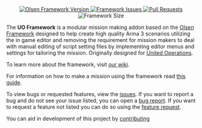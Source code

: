 <p align="center">
    <a href="https://github.com/unitedoperations/UnitedOperationsFramework/releases">
        <img src="https://img.shields.io/badge/Version-1.0.2-blue.svg" alt="Olsen Framework Version">
    </a>
    <a href="https://github.com/unitedoperations/UnitedOperationsFramework/">
        <img src="https://img.shields.io/github/issues/UnitedOperations/UnitedOperationsFramework.svg" alt="Framework Issues">
    </a>
  <a href="https://github.com/unitedoperations/UnitedOperationsFramework/pulls">
        <img src="https://img.shields.io/github/issues-pr-raw/UnitedOperations/UnitedOperationsFramework.svg" alt="Pull Requests">
    </a>
    <img src="https://img.shields.io/github/languages/code-size/UnitedOperations/UnitedOperationsFramework.svg" alt="Framework Size">
</p>

The **UO Framework** is a modular mission making addon based on the [Olsen Framework](https://github.com/dklollol/Olsen-Framework-Arma-3) designed to help create high quality Arma 3 scenarios utilizing the in game editor and removing the requirement for mission makers to deal with manual editing of script setting files by implementing editor menus and settings for tailoring the mission. Originally designed for [United Operations](http://unitedoperations.net/).

To learn more about the framework, visit [our wiki](https://github.com/unitedoperations/UnitedOperationsFramework/wiki/Introduction).

For information on how to make a mission using the framework read [this guide](https://github.com/unitedoperations/UnitedOperationsFramework/wiki/Guide).

To view bugs or requested features, view the [issues](https://github.com/unitedoperations/UnitedOperationsFramework/issues). If you want to report a bug and do not see your issue listed, you can open a [bug report](https://github.com/unitedoperations/UnitedOperationsFramework/issues/new?template=bug_report.md). If you want to request a feature not listed you can do so using the [feature request](https://github.com/unitedoperations/UnitedOperationsFramework/issues/new?template=feature_request.md).

You can aid in development of this project by [contributing](https://github.com/unitedoperations/UnitedOperationsFramework/blob/master/.github/CONTRIBUTING.md)
